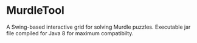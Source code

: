 # MurdleTool
A Swing-based interactive grid for solving Murdle puzzles.  Executable jar file compiled for Java 8 for maximum compatibilty.
